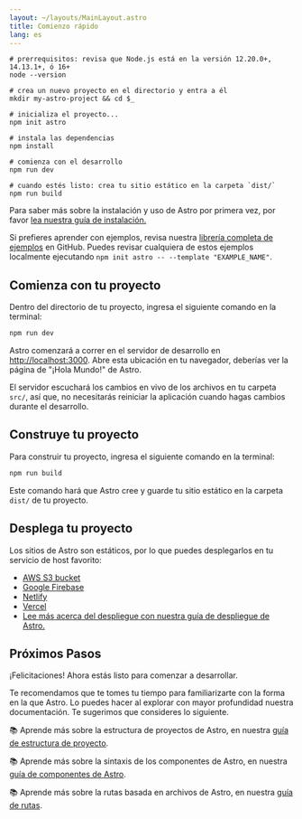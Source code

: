 ```yaml
---
layout: ~/layouts/MainLayout.astro
title: Comienzo rápido
lang: es
---
```


```shell
# prerrequisitos: revisa que Node.js está en la versión 12.20.0+, 14.13.1+, ó 16+
node --version

# crea un nuevo proyecto en el directorio y entra a él
mkdir my-astro-project && cd $_

# inicializa el proyecto...
npm init astro

# instala las dependencias
npm install

# comienza con el desarrollo
npm run dev

# cuando estés listo: crea tu sitio estático en la carpeta `dist/`
npm run build
```

Para saber más sobre la instalación y uso de Astro por primera vez, por favor [lea nuestra guía de instalación.](installation)

Si prefieres aprender con ejemplos, revisa nuestra [librería completa de ejemplos](https://github.com/snowpackjs/astro/tree/main/examples) en GitHub. Puedes revisar cualquiera de estos ejemplos localmente ejecutando `npm init astro -- --template "EXAMPLE_NAME"`.

## Comienza con tu proyecto

Dentro del directorio de tu proyecto, ingresa el siguiente comando en la terminal:

```bash
npm run dev
```

Astro comenzará a correr en el servidor de desarrollo en [http://localhost:3000](http://localhost:3000). Abre esta ubicación en tu navegador, deberías ver la página de "¡Hola Mundo!" de Astro.

El servidor escuchará los cambios en vivo de los archivos en tu carpeta `src/`, así que, no necesitarás reiniciar la aplicación cuando hagas cambios durante el desarrollo.

## Construye tu proyecto

Para construir tu proyecto, ingresa el siguiente comando en la terminal:

```bash
npm run build
```

Este comando hará que Astro cree y guarde tu sitio estático en la carpeta `dist/` de tu proyecto.

## Desplega tu proyecto

Los sitios de Astro son estáticos, por lo que puedes desplegarlos en tu servicio de host favorito:

- [AWS S3 bucket](https://aws.amazon.com/s3/)
- [Google Firebase](https://firebase.google.com/)
- [Netlify](https://www.netlify.com/)
- [Vercel](https://vercel.com/)
- [Lee más acerca del despliegue con nuestra guía de despliegue de Astro.](/guides/deploy)

## Próximos Pasos

¡Felicitaciones! Ahora estás listo para comenzar a desarrollar.

Te recomendamos que te tomes tu tiempo para familiarizarte con la forma en la que Astro. Lo puedes hacer al explorar con mayor profundidad nuestra documentación. Te sugerimos que consideres lo siguiente.

📚 Aprende más sobre la estructura de proyectos de Astro, en nuestra [guía de estructura de proyecto](/core-concepts/project-structure).

📚 Aprende más sobre la sintaxis de los componentes de Astro, en nuestra [guía de componentes de Astro](/core-concepts/astro-components).

📚 Aprende más sobre la rutas basada en archivos de Astro, en nuestra [guía de rutas](core-concepts/astro-pages).

